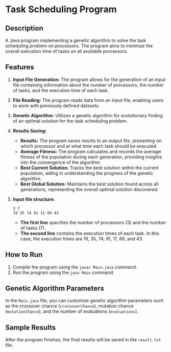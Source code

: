# Task Scheduling Program

## Description

A Java program implementing a genetic algorithm to solve the task scheduling problem on processors. The program aims to minimize the overall execution time of tasks on all available processors.

## Features

1. **Input File Generation:** The program allows for the generation of an input file containing information about the number of processors, the number of tasks, and the execution time of each task.

2. **File Reading:** The program reads data from an input file, enabling users to work with previously defined datasets.

3. **Genetic Algorithm:** Utilizes a genetic algorithm for evolutionary finding of an optimal solution for the task scheduling problem.

4. **Results Saving:**
    - **Results:** The program saves results to an output file, presenting on which processor and at what time each task should be executed.
    - **Average Fitness:** The program calculates and records the average fitness of the population during each generation, providing insights into the convergence of the algorithm.
    - **Best Current Solution:** Tracks the best solution within the current population, aiding in understanding the progress of the genetic algorithm.
    - **Best Global Solution:** Maintains the best solution found across all generations, representing the overall optimal solution discovered.

5. **Input file structure:**

     ```plaintext
    3 7
    19 35 74 91 11 69 43
    ```  
    - **The first line** specifies the number of processors (3) and the number of tasks (7).
    - **The second line** contains the execution times of each task. In this case, the execution times are 19, 35, 74, 91, 11, 69, and 43.
    
## How to Run

1. Compile the program using the `javac Main.java` command.
2. Run the program using the `java Main` command.

## Genetic Algorithm Parameters

In the `Main.java` file, you can customize genetic algorithm parameters such as the crossover chance (`crossoverChance`), mutation chance (`mutationChance`), and the number of evaluations (`evaluations`).

## Sample Results

After the program finishes, the final results will be saved in the `result.txt` file.

